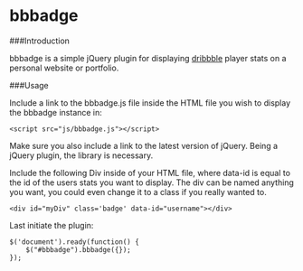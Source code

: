 bbbadge
=======

###Introduction

bbbadge is a simple jQuery plugin for displaying <a href="http://www.dribble.com/">dribbble</a> player stats on a personal website or portfolio.

###Usage

Include a link to the bbbadge.js file inside the HTML file you wish to display the bbbadge instance in:
  
```
<script src="js/bbbadge.js"></script>
```
Make sure you also include a link to the latest version of jQuery.  Being a jQuery plugin, the library is necessary.

Include the following Div inside of your HTML file, where data-id is equal to the id of the users stats you want to display.  The div can be named anything you want, you could even change it to a class if you really wanted to.

```
<div id="myDiv" class='badge' data-id="username"></div>
```

Last initiate the plugin: 
```
$('document').ready(function() {
	$("#bbbadge").bbbadge({});
});
```